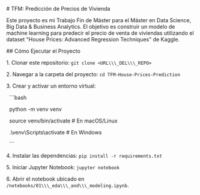 \# TFM: Predicción de Precios de Vivienda



Este proyecto es mi Trabajo Fin de Máster para el Máster en Data Science, Big Data \& Business Analytics. El objetivo es construir un modelo de machine learning para predecir el precio de venta de viviendas utilizando el dataset "House Prices: Advanced Regression Techniques" de Kaggle.



\## Cómo Ejecutar el Proyecto



1\.  Clonar este repositorio: `git clone <URL\\\_DEL\\\_REPO>`

2\.  Navegar a la carpeta del proyecto: `cd TFM-House-Prices-Prediction`

3\.  Crear y activar un entorno virtual:

    ```bash

    python -m venv venv

    source venv/bin/activate  # En macOS/Linux

    .\\venv\\Scripts\\activate  # En Windows

    ```

4\.  Instalar las dependencias: `pip install -r requirements.txt`

5\.  Iniciar Jupyter Notebook: `jupyter notebook`

6\.  Abrir el notebook ubicado en `/notebooks/01\\\_eda\\\_and\\\_modeling.ipynb`.


